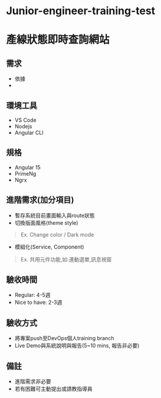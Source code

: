 # Junior-engineer-training-test

# 產線狀態即時查詢網站

## 需求
* 依據
* 

## 環境工具
* VS Code
* Nodejs
* Angular CLI

## 規格
* Angular 15
* PrimeNg
* Ngrx

## 進階需求(加分項目)
* 暫存系統目前畫面輸入與route狀態
* 切換版面風格(theme style)
> Ex. Change color / Dark mode  
* 模組化(Service, Component)
> Ex. 共用元件功能,如:連動選單,訊息視窗

## 驗收時間
* Regular: 4-5週
* Nice to have: 2-3週

## 驗收方式
* 將專案push至DevOps個人training branch
* Live Demo與系統說明與報告(5~10 mins, 報告非必要)

## 備註
* 進階需求非必要
* 若有困難可主動提出或請教指導員

